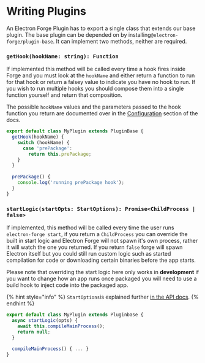 # Writing Plugins

An Electron Forge Plugin has to export a single class that extends our base plugin. The base plugin can be depended on by installing`@electron-forge/plugin-base`. It can implement two methods, neither are required.

### `getHook(hookName: string): Function`

If implemented this method will be called every time a hook fires inside Forge and you must look at the `hookName` and either return a function to run for that hook or return a falsey value to indicate you have no hook to run.  If you wish to run multiple hooks you should compose them into a single function yourself and return that composition.

The possible `hookName` values and the parameters passed to the hook function you return are documented over in the [Configuration](../../configuration.md) section of the docs.

```javascript
export default class MyPlugin extends PluginBase {
  getHook(hookName) {
    switch (hookName) {
      case 'prePackage':
        return this.prePackage;
    }
  }
  
  prePackage() {
    console.log('running prePackage hook');
  }
}
```

### `startLogic(startOpts: StartOptions): Promise<ChildProcess | false>`

If implemented, this method will be called every time the user runs `electron-forge start`, if you return a `ChildProcess` you can override the built in start logic and Electron Forge will not spawn it's own process, rather it will watch the one you returned. If you return `false` forge will spawn Electron itself but you could still run custom logic such as started compilation for code or downloading certain binaries before the app starts.

Please note that overriding the start logic here only works in **development** if you want to change how an app runs once packaged you will need to use a build hook to inject code into the packaged app.

{% hint style="info" %}
`StartOptions`is explained further [in the API docs](https://js.electronforge.io/api/core/interfaces/startoptions.html).
{% endhint %}

```javascript
export default class MyPlugin extends Pluginbase {
  async startLogic(opts) {
    await this.compileMainProcess();
    return null;
  }
  
  compileMainProcess() { ... }
}
```

